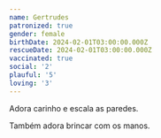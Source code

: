```yaml
---
name: Gertrudes
patronized: true
gender: female
birthDate: 2024-02-01T03:00:00.000Z
rescueDate: 2024-02-01T03:00:00.000Z
vaccinated: true
social: '2'
plauful: '5'
loving: '3'
---
```


Adora carinho e escala as paredes.

Também adora brincar com os manos.
